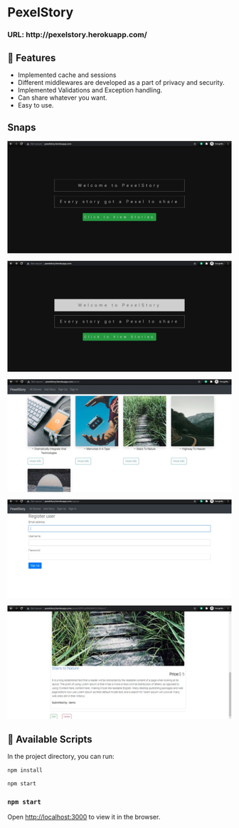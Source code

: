 # PexelStory

<h3> URL: http://pexelstory.herokuapp.com/ </h3>

## 🎁 Features

* Implemented cache and sessions
* Different middlewares are developed as a part of privacy and security.
* Implemented Validations and Exception handling.
* Can share whatever you want.
* Easy to use.

## Snaps
![basic-upload](https://github.com/Tarunsingh007/pexelstory/blob/master/public/Images/image01.JPG)

![basic-upload](https://github.com/Tarunsingh007/pexelstory/blob/master/public/Images/image02.JPG)

![basic-upload](https://github.com/Tarunsingh007/pexelstory/blob/master/public/Images/image03.JPG)

![basic-upload](https://github.com/Tarunsingh007/pexelstory/blob/master/public/Images/image04.JPG)

![basic-upload](https://github.com/Tarunsingh007/pexelstory/blob/master/public/Images/image05.JPG)

## 🔧 Available Scripts

In the project directory, you can run:

```
npm install
```

```
npm start
```

### `npm start`

Open [http://localhost:3000](http://localhost:3000) to view it in the browser.
